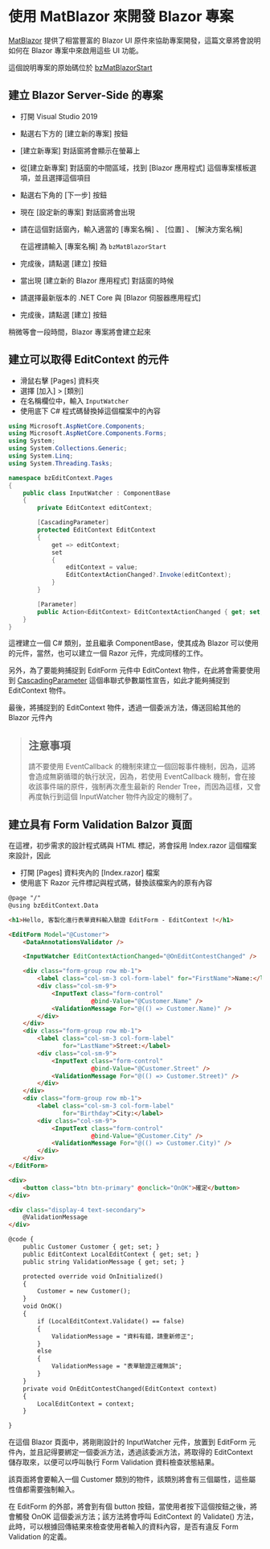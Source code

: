 # 使用 MatBlazor 來開發 Blazor 專案

[MatBlazor](https://github.com/SamProf/MatBlazor) 提供了相當豐富的 Blazor UI 原件來協助專案開發，這篇文章將會說明如何在 Blazor 專案中來啟用這些 UI 功能。

這個說明專案的原始碼位於 [bzMatBlazorStart](https://github.com/vulcanlee/CSharp2020/tree/master/bzMatBlazorStart)

## 建立 Blazor Server-Side 的專案

* 打開 Visual Studio 2019
* 點選右下方的 [建立新的專案] 按鈕
* [建立新專案] 對話窗將會顯示在螢幕上
* 從[建立新專案] 對話窗的中間區域，找到 [Blazor 應用程式] 這個專案樣板選項，並且選擇這個項目
* 點選右下角的 [下一步] 按鈕
* 現在 [設定新的專案] 對話窗將會出現
* 請在這個對話窗內，輸入適當的 [專案名稱] 、 [位置] 、 [解決方案名稱]

  在這裡請輸入 [專案名稱] 為 `bzMatBlazorStart`

* 完成後，請點選 [建立] 按鈕
* 當出現 [建立新的 Blazor 應用程式] 對話窗的時候
* 請選擇最新版本的 .NET Core 與 [Blazor 伺服器應用程式]
* 完成後，請點選 [建立] 按鈕

稍微等會一段時間，Blazor 專案將會建立起來

## 建立可以取得 EditContext 的元件

* 滑鼠右擊 [Pages] 資料夾
* 選擇 [加入] > [類別]
* 在名稱欄位中，輸入 `InputWatcher`
* 使用底下 C# 程式碼替換掉這個檔案中的內容

```csharp
using Microsoft.AspNetCore.Components;
using Microsoft.AspNetCore.Components.Forms;
using System;
using System.Collections.Generic;
using System.Linq;
using System.Threading.Tasks;

namespace bzEditContext.Pages
{
    public class InputWatcher : ComponentBase
    {
        private EditContext editContext;

        [CascadingParameter]
        protected EditContext EditContext
        {
            get => editContext;
            set
            {
                editContext = value;
                EditContextActionChanged?.Invoke(editContext);
            }
        }

        [Parameter]
        public Action<EditContext> EditContextActionChanged { get; set; }
    }
}
```

這裡建立一個 C# 類別，並且繼承 ComponentBase，使其成為 Blazor 可以使用的元件，當然，也可以建立一個 Razor 元件，完成同樣的工作。

另外，為了要能夠捕捉到 EditForm 元件中 EditContext 物件，在此將會需要使用到 [CascadingParameter](https://docs.microsoft.com/zh-tw/aspnet/core/blazor/components?view=aspnetcore-3.1#cascading-values-and-parameters) 這個串聯式參數屬性宣告，如此才能夠捕捉到 EditContext 物件。

最後，將捕捉到的 EditContext 物件，透過一個委派方法，傳送回給其他的 Blazor 元件內

> ## 注意事項
> 請不要使用 EventCallback 的機制來建立一個回報事件機制，因為，這將會造成無窮循環的執行狀況，因為，若使用 EventCallback 機制，會在接收該事件端的原件，強制再次產生最新的 Render Tree，而因為這樣，又會再度執行到這個 InputWatcher 物件內設定的機制了。

## 建立具有 Form Validation Balzor 頁面

在這裡，初步需求的設計程式碼與 HTML 標記，將會採用 Index.razor 這個檔案來設計，因此

* 打開 [Pages] 資料夾內的 [Index.razor] 檔案
* 使用底下 Razor 元件標記與程式碼，替換該檔案內的原有內容

```html
@page "/"
@using bzEditContext.Data

<h1>Hello, 客製化進行表單資料輸入驗證 EditForm - EditContext !</h1>

<EditForm Model="@Customer">
    <DataAnnotationsValidator />

    <InputWatcher EditContextActionChanged="@OnEditContestChanged" />

    <div class="form-group row mb-1">
        <label class="col-sm-3 col-form-label" for="FirstName">Name:</label>
        <div class="col-sm-9">
            <InputText class="form-control"
                       @bind-Value="@Customer.Name" />
            <ValidationMessage For="@(() => Customer.Name)" />
        </div>
    </div>
    <div class="form-group row mb-1">
        <label class="col-sm-3 col-form-label"
               for="LastName">Street:</label>
        <div class="col-sm-9">
            <InputText class="form-control"
                       @bind-Value="@Customer.Street" />
            <ValidationMessage For="@(() => Customer.Street)" />
        </div>
    </div>
    <div class="form-group row mb-1">
        <label class="col-sm-3 col-form-label"
               for="Birthday">City:</label>
        <div class="col-sm-9">
            <InputText class="form-control"
                       @bind-Value="@Customer.City" />
            <ValidationMessage For="@(() => Customer.City)" />
        </div>
    </div>
</EditForm>

<div>
    <button class="btn btn-primary" @onclick="OnOK">確定</button>
</div>

<div class="display-4 text-secondary">
    @ValidationMessage
</div>

@code {
    public Customer Customer { get; set; }
    public EditContext LocalEditContext { get; set; }
    public string ValidationMessage { get; set; }

    protected override void OnInitialized()
    {
        Customer = new Customer();
    }
    void OnOK()
    {
        if (LocalEditContext.Validate() == false)
        {
            ValidationMessage = "資料有錯，請重新修正";
        }
        else
        {
            ValidationMessage = "表單驗證正確無誤";
        }
    }
    private void OnEditContestChanged(EditContext context)
    {
        LocalEditContext = context;
    }

}
```

在這個 Blazor 頁面中，將剛剛設計的 InputWatcher 元件，放置到 EditForm 元件內，並且記得要綁定一個委派方法，透過該委派方法，將取得的 EditContext 儲存取來，以便可以呼叫執行 Form Validation 資料檢查狀態結果。

該頁面將會要輸入一個 Customer 類別的物件，該類別將會有三個屬性，這些屬性值都需要強制輸入。

在 EditForm 的外部，將會到有個 button 按鈕，當使用者按下這個按鈕之後，將會觸發 OnOK 這個委派方法；該方法將會呼叫 EditContext 的 Validate() 方法，此時，可以根據回傳結果來檢查使用者輸入的資料內容，是否有違反 Form Validation 的定義。
